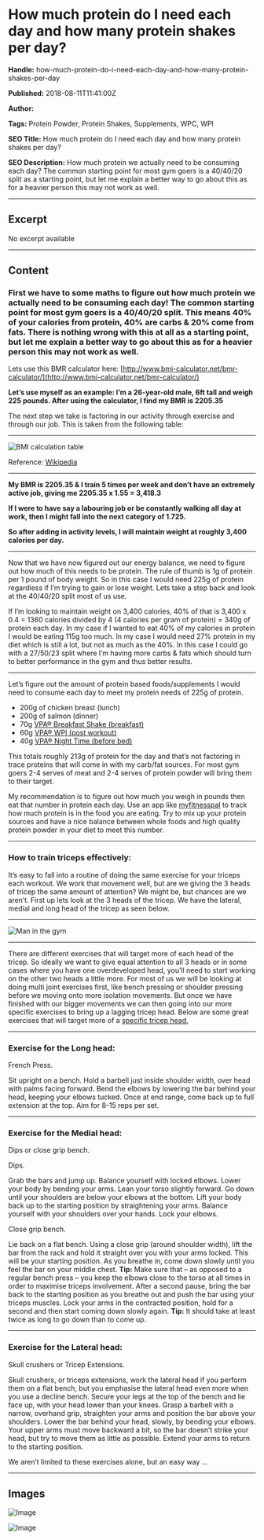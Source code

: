 # How much protein do I need each day and how many protein shakes per day?

**Handle:** how-much-protein-do-i-need-each-day-and-how-many-protein-shakes-per-day

**Published:** 2018-08-11T11:41:00Z

**Author:**  

**Tags:** Protein Powder, Protein Shakes, Supplements, WPC, WPI

**SEO Title:** How much protein do I need each day and how many protein shakes per day?

**SEO Description:** How much protein we actually need to be consuming each day? The common starting point for most gym goers is a 40/40/20 split as a starting point, but let me explain a better way to go about this as for a heavier person this may not work as well.

---

## Excerpt

No excerpt available

---

## Content

### First we have to some maths to figure out how much protein we actually need to be consuming each day! The common starting point for most gym goers is a 40/40/20 split. This means 40% of your calories from protein, 40% are carbs & 20% come from fats. There is nothing wrong with this at all as a starting point, but let me explain a better way to go about this as for a heavier person this may not work as well.

Lets use this BMR calculator here: [http://www.bmi-calculator.net/bmr-calculator/](http://www.bmi-calculator.net/bmr-calculator/)

**Let’s use myself as an example: I’m a 26-year-old male, 6ft tall and weigh 225 pounds. After using the calculator, I find my BMR is 2205.35**

The next step we take is factoring in our activity through exercise and through our job. This is taken from the following table:

---

![BMI calculation table](https://i.shgcdn.com/16fccdfa-cd9c-4383-bd70-80d20bb1e145/-/format/auto/-/preview/3000x3000/-/quality/lighter/)

Reference: [Wikipedia](https://en.wikipedia.org/wiki/Harris%E2%80%93Benedict_equation)

---

**My BMR is 2205.35 & I train 5 times per week and don’t have an extremely active job, giving me 2205.35 x 1.55 = 3,418.3**

**If I were to have say a labouring job or be constantly walking all day at work, then I might fall into the next category of 1.725.**

**So after adding in activity levels, I will maintain weight at roughly 3,400 calories per day.**

---

Now that we have now figured out our energy balance, we need to figure out how much of this needs to be protein. The rule of thumb is 1g of protein per 1 pound of body weight. So in this case I would need 225g of protein regardless if I’m trying to gain or lose weight. Lets take a step back and look at the 40/40/20 split most of us use.

If I’m looking to maintain weight on 3,400 calories, 40% of that is 3,400 x 0.4 = 1360 calories divided by 4 (4 calories per gram of protein) = 340g of protein each day. In my case if I wanted to eat 40% of my calories in protein I would be eating 115g too much. In my case I would need 27% protein in my diet which is still a lot, but not as much as the 40%. In this case I could go with a 27/50/23 split where I’m having more carbs & fats which should turn to better performance in the gym and thus better results.

---

Let’s figure out the amount of protein based foods/supplements I would need to consume each day to meet my protein needs of 225g of protein.

- 200g of chicken breast (lunch)
- 200g of salmon (dinner)
- 70g [VPA® Breakfast Shake (breakfast)](products/breakfast-shake)
- 60g [VPA® WPI (post workout)](/products/whey-isolate-protein-powder)
- 40g [VPA® Night Time (before bed)](/products/micellar-casein)

This totals roughly 213g of protein for the day and that’s not factoring in trace proteins that will come in with my carb/fat sources. For most gym goers 2-4 serves of meat and 2-4 serves of protein powder will bring them to their target.

My recommendation is to figure out how much you weigh in pounds then eat that number in protein each day. Use an app like [myfitnesspal](https://www.myfitnesspal.com/) to track how much protein is in the food you are eating. Try to mix up your protein sources and have a nice balance between whole foods and high quality protein powder in your diet to meet this number.

---

### How to train triceps effectively:

It’s easy to fall into a routine of doing the same exercise for your triceps each workout. We work that movement well, but are we giving the 3 heads of tricep the same amount of attention? We might be, but chances are we aren’t. First up lets look at the 3 heads of the tricep. We have the lateral, medial and long head of the tricep as seen below.

---

![Man in the gym](https://i.shgcdn.com/f9da3114-952d-4c6d-93cb-56809179e2b4/-/format/auto/-/preview/3000x3000/-/quality/lighter/)

---

There are different exercises that will target more of each head of the tricep. So ideally we want to give equal attention to all 3 heads or in some cases where you have one overdeveloped head, you’ll need to start working on the other two heads a little more. For most of us we will be looking at doing multi joint exercises first, like bench pressing or shoulder pressing before we moving onto more isolation movements. But once we have finished with our bigger movements we can then going into our more specific exercises to bring up a lagging tricep head. Below are some great exercises that will target more of a [specific tricep head.](https://athleanx.com/articles/tricep-workouts)

---

### Exercise for the Long head:

French Press.

Sit upright on a bench. Hold a barbell just inside shoulder width, over head with palms facing forward. Bend the elbows by lowering the bar behind your head, keeping your elbows tucked. Once at end range, come back up to full extension at the top. Aim for 8-15 reps per set.

---

### Exercise for the Medial head:

Dips or close grip bench.

Dips.

Grab the bars and jump up. Balance yourself with locked elbows. Lower your body by bending your arms. Lean your torso slightly forward. Go down until your shoulders are below your elbows at the bottom. Lift your body back up to the starting position by straightening your arms. Balance yourself with your shoulders over your hands. Lock your elbows.

Close grip bench.

Lie back on a flat bench. Using a close grip (around shoulder width), lift the bar from the rack and hold it straight over you with your arms locked. This will be your starting position. As you breathe in, come down slowly until you feel the bar on your middle chest. **Tip:** Make sure that – as opposed to a regular bench press – you keep the elbows close to the torso at all times in order to maximise triceps involvement. After a second pause, bring the bar back to the starting position as you breathe out and push the bar using your triceps muscles. Lock your arms in the contracted position, hold for a second and then start coming down slowly again. **Tip:** It should take at least twice as long to go down than to come up.

---

### Exercise for the Lateral head:

Skull crushers or Tricep Extensions.

Skull crushers, or triceps extensions, work the lateral head if you perform them on a flat bench, but you emphasise the lateral head even more when you use a decline bench. Secure your legs at the top of the bench and lie face up, with your head lower than your knees. Grasp a barbell with a narrow, overhand grip, straighten your arms and position the bar above your shoulders. Lower the bar behind your head, slowly, by bending your elbows. Your upper arms must move backward a bit, so the bar doesn’t strike your head, but try to move them as little as possible. Extend your arms to return to the starting position.

We aren’t limited to these exercises alone, but an easy way ...

---

## Images

![Image](undefined)

![Image](undefined)

